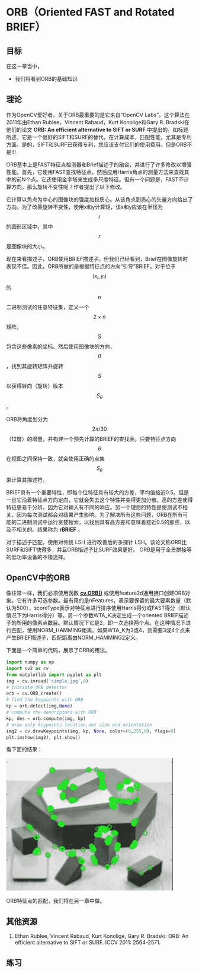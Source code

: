 # ORB（Oriented FAST and Rotated BRIEF）

## 目标

在这一章当中，

- 我们将看到ORB的基础知识

## 理论

作为OpenCV爱好者，关于ORB最重要的是它来自“OpenCV Labs”。这个算法在2011年由Ethan Rublee，Vincent Rabaud，Kurt Konolige和Gary R. Bradski在他们的论文 **ORB: An efficient alternative to SIFT or SURF** 中提出的。如标题所述，它是一个很好的SIFT和SURF的替代，在计算成本，匹配性能，尤其是专利方面。是的，SIFT和SURF已获得专利，您应该支付它们的使用费用。但是ORB不是!!!

ORB基本上是FAST特征点检测器和Brief描述子的融合，并进行了许多修改以增强性能。首先，它使用FAST查找特征点，然后应用Harris角点的测量方法来查找其中的前N个点。它还使用金字塔来生成多尺度特征。但有一个问题是，FAST不计算方向。那么旋转不变性呢？作者提出了以下修改。

它计算以角点为中心的图像块的强度加权质心。从该角点到质心的矢量方向给出了方向。为了改善旋转不变性，使用x和y计算矩，该x和y应该在半径为$$r $$的圆形区域中，其中$$r $$是图像块的大小。

现在来看描述子，ORB使用BRIEF描述子。但我们已经看到，Brief在图像旋转时表现不佳。因此，ORB所做的是根据特征点的方向“引导”BRIEF。对于位于$$(x_i,y_i)$$的$$n $$二进制测试的任意特征集，定义一个$$2 \times n $$矩阵，$$S $$包含这些像素的坐标。然后使用图像块的方向，$$\theta $$，找到其旋转矩阵并旋转$$S $$以获得转向（旋转）版本$$S_ \theta $$。

ORB将角度划分为$$2 \pi / 30 $$（12度）的增量，并构建一个预先计算的BRIEF的查找表。只要特征点方向$$\theta $$在视图之间保持一致，就会使用正确的点集$$S_ \theta $$来计算其描述符。

BRIEF具有一个重要特性，即每个位特征具有较大的方差，平均值接近0.5。但是一旦它沿着特征点方向定向，它就会失去这个特性并变得更加分散。高的方差使得特征更易于分辨，因为它对输入有不同的响应。另一个理想的特性是使测试不相关，因为每次测试都会对结果产生影响。为了解决所有这些问题，ORB在所有可能的二进制测试中运行贪婪搜索，以找到具有高方差和意味着接近0.5的那些，以及不相关的。结果称为 **rBRIEF** 。

对于描述子匹配，使用对传统 LSH 进行改善后的多探针 LSH。该论文称ORB比SURF和SIFT快得多，并且ORB描述子比SURF效果更好。 ORB是用于全景拼接等的低功率设备的不错选择。

## OpenCV中的ORB

像往常一样，我们必须使用函数 **[cv.ORB()](https://docs.opencv.org/4.0.0/db/d95/classcv_1_1ORB.html)** 或使用feature2d通用接口创建ORB对象。它有许多可选参数。最有用的是nFeatures，表示要保留的最大要素数量（默认为500），scoreType表示对特征点进行排序使用Harris得分或FAST得分（默认情况下为Harris得分）等。另一个参数WTA_K决定生成一个oriented BRIEF描述子的所用的像素点数目。默认情况下它是2，即一次选择两个点。在这种情况下进行匹配，使用NORM_HAMMING距离。如果WTA_K为3或4，则需要3或4个点来产生BRIEF描述子，匹配距离由NORM_HAMMING2定义。

下面是一个简单的代码，展示了ORB的用法。

```python
import numpy as np
import cv2 as cv
from matplotlib import pyplot as plt
img = cv.imread('simple.jpg',0)
# Initiate ORB detector
orb = cv.ORB_create()
# find the keypoints with ORB
kp = orb.detect(img,None)
# compute the descriptors with ORB
kp, des = orb.compute(img, kp)
# draw only keypoints location,not size and orientation
img2 = cv.drawKeypoints(img, kp, None, color=(0,255,0), flags=0)
plt.imshow(img2), plt.show()
```

看下面的结果：

![orb_kp.jpg](img/994096d68fe9f0c5a11ff287fff3ed9c.jpg)

ORB特征点的匹配，我们将在另一章中做。

## 其他资源

1. Ethan Rublee, Vincent Rabaud, Kurt Konolige, Gary R. Bradski: ORB: An 
   efficient alternative to SIFT or SURF. ICCV 2011: 2564-2571.

## 练习
